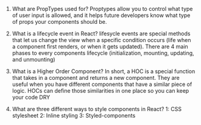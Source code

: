 1.  What are PropTypes used for?
Proptypes allow you to control what type of user input is allowed, and it helps future developers know what type of props your components should be.

2.  What is a lifecycle event in React?
lifesycle events are special methods that let us change the view when a specific condition occurs (life when a component first renders, or when it gets updated). There are 4 main phases to every components lifecycle (initialization, mounting, updating, and unmounting)

3.  What is a Higher Order Component?
In short, a HOC is a special function that takes in a component and returns a new component. They are useful when you have different components that have a similar piece of logic. HOCs can define those similarities in one place so you can keep your code DRY

4.  What are three different ways to style components in React?
1: CSS stylesheet
2: Inline styling
3: Styled-components